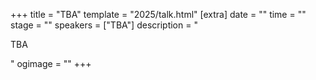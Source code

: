 +++
title = "TBA"
template = "2025/talk.html"
[extra]
  date = ""
  time = ""
  stage = ""
  speakers = ["TBA"]
  description = "<p>TBA</p>"
  ogimage = ""
+++
